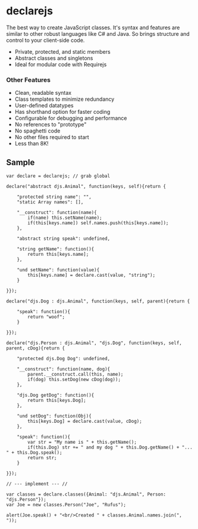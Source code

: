# declarejs
The best way to create JavaScript classes.  It's syntax and features are similar to other robust languages like C# and Java. So brings structure and control to your client-side code.

- Private, protected, and static members
- Abstract classes and singletons
- Ideal for modular code with Requirejs

### Other Features
- Clean, readable syntax
- Class templates to minimize redundancy
- User-defined datatypes
- Has shorthand option for faster coding
- Configurable for debugging and performance
- No references to "prototype"
- No spaghetti code
- No other files required to start
- Less than 8K!


## Sample
```
var declare = declarejs; // grab global

declare("abstract djs.Animal", function(keys, self){return {

	"protected string name": "",
	"static Array names": [],

	"__construct": function(name){
		if(name) this.setName(name);
		if(this[keys.name]) self.names.push(this[keys.name]);
	},
	
	"abstract string speak": undefined,

	"string getName": function(){
		return this[keys.name];
	},
	
	"und setName": function(value){
		this[keys.name] = declare.cast(value, "string");
	}
	
}});

declare("djs.Dog : djs.Animal", function(keys, self, parent){return {

	"speak": function(){
		return "woof";
	}

}});

declare("djs.Person : djs.Animal", "djs.Dog", function(keys, self, parent, cDog){return {

	"protected djs.Dog Dog": undefined,

	"__construct": function(name, dog){
		parent.__construct.call(this, name);
		if(dog) this.setDog(new cDog(dog));
	},

	"djs.Dog getDog": function(){
		return this[keys.Dog];
	},

	"und setDog": function(Obj){
		this[keys.Dog] = declare.cast(value, cDog);
	},

	"speak": function(){
		var str = "My name is " + this.getName();
		if(this.Dog) str += " and my dog " + this.Dog.getName() + "... " + this.Dog.speak();
		return str;
	}

}});

// --- implement --- //

var classes = declare.classes({Animal: "djs.Animal", Person: "djs.Person"});
var Joe = new classes.Person("Joe", "Rufus");

alert(Joe.speak() + "<br/>Created " + classes.Animal.names.join(", "));
```
